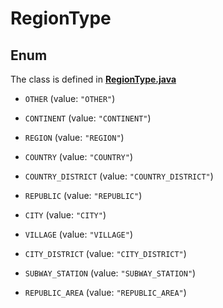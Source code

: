 

# RegionType

## Enum

The class is defined in **[RegionType.java](../../src/main/java/org/openapitools/model/RegionType.java)**


* `OTHER` (value: `"OTHER"`)

* `CONTINENT` (value: `"CONTINENT"`)

* `REGION` (value: `"REGION"`)

* `COUNTRY` (value: `"COUNTRY"`)

* `COUNTRY_DISTRICT` (value: `"COUNTRY_DISTRICT"`)

* `REPUBLIC` (value: `"REPUBLIC"`)

* `CITY` (value: `"CITY"`)

* `VILLAGE` (value: `"VILLAGE"`)

* `CITY_DISTRICT` (value: `"CITY_DISTRICT"`)

* `SUBWAY_STATION` (value: `"SUBWAY_STATION"`)

* `REPUBLIC_AREA` (value: `"REPUBLIC_AREA"`)



